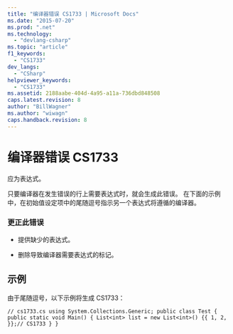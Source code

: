```yaml
---
title: "编译器错误 CS1733 | Microsoft Docs"
ms.date: "2015-07-20"
ms.prod: ".net"
ms.technology: 
  - "devlang-csharp"
ms.topic: "article"
f1_keywords: 
  - "CS1733"
dev_langs: 
  - "CSharp"
helpviewer_keywords: 
  - "CS1733"
ms.assetid: 2188aabe-404d-4a95-a11a-736dbd848508
caps.latest.revision: 8
author: "BillWagner"
ms.author: "wiwagn"
caps.handback.revision: 8
---
```

# 编译器错误 CS1733
应为表达式。  
  
 只要编译器在发生错误的行上需要表达式时，就会生成此错误。 在下面的示例中，在初始值设定项中的尾随逗号指示另一个表达式将遵循的编译器。  
  
### 更正此错误  
  
-   提供缺少的表达式。  
  
-   删除导致编译器需要表达式的标记。  
  
## 示例  
 由于尾随逗号，以下示例将生成 CS1733：  
  
```  
// cs1733.cs using System.Collections.Generic; public class Test { public static void Main() { List<int> list = new List<int>() {{ 1, 2, }};// CS1733 } }  
```